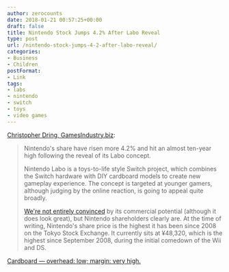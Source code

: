 ```yaml
---
author: zerocounts
date: 2018-01-21 00:57:25+00:00
draft: false
title: Nintendo Stock Jumps 4.2% After Labo Reveal
type: post
url: /nintendo-stock-jumps-4-2-after-labo-reveal/
categories:
- Business
- Children
postFormat:
- Link
tags:
- labs
- nintendo
- switch
- toys
- video games
---
```


[Christopher Dring, GamesIndustry.biz](http://www.gamesindustry.biz/articles/2018-01-19-nintendos-share-price-jumps-on-labo-reveal):


<blockquote>Nintendo's share have risen more 4.2% and hit an almost ten-year high following the reveal of its Labo concept.

Nintendo Labo is a toys-to-life style Switch project, which combines the Switch hardware with DIY cardboard models to create new gameplay experience. The concept is targeted at younger gamers, although judging by the online reaction, is going to appeal quite broadly.

[We're not entirely convinced](http://www.gamesindustry.biz/articles/2018-01-18-nintendo-labo-the-next-wonderbook) by its commercial potential (although it does look great), but Nintendo shareholders clearly are. At the time of writing, Nintendo's share price is the highest it has been since 2008 on the Tokyo Stock Exchange. It currently sits at ¥48,320, which is the highest since September 2008, during the initial comedown of the Wii and DS.</blockquote>


[Cardboard — overhead: low; margin: very high.](https://twitter.com/_kylestarr/status/954027942098567168)
